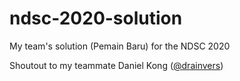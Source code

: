 # ndsc-2020-solution
My team's solution (Pemain Baru) for the NDSC 2020

Shoutout to my teammate Daniel Kong ([@drainvers](https://github.com/drainvers))
